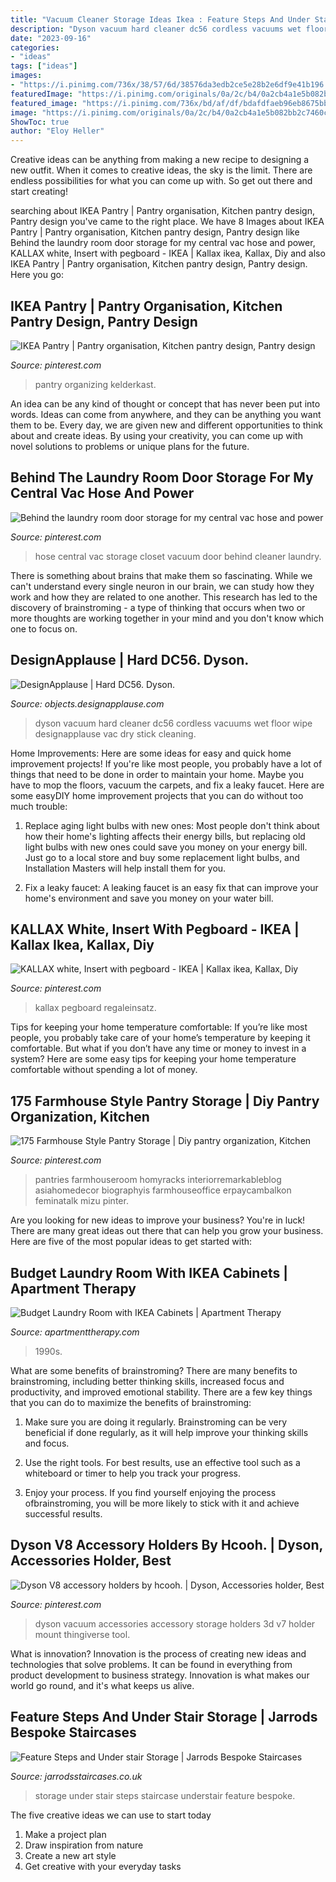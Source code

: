 ```yaml
---
title: "Vacuum Cleaner Storage Ideas Ikea : Feature Steps And Under Stair Storage"
description: "Dyson vacuum hard cleaner dc56 cordless vacuums wet floor wipe designapplause vac dry stick cleaning"
date: "2023-09-16"
categories:
- "ideas"
tags: ["ideas"]
images:
- "https://i.pinimg.com/736x/38/57/6d/38576da3edb2ce5e28b2e6df9e41b196.jpg"
featuredImage: "https://i.pinimg.com/originals/0a/2c/b4/0a2cb4a1e5b082bb2c7460cebd8c45b2.png"
featured_image: "https://i.pinimg.com/736x/bd/af/df/bdafdfaeb96eb8675bbc24f5cf94776d.jpg"
image: "https://i.pinimg.com/originals/0a/2c/b4/0a2cb4a1e5b082bb2c7460cebd8c45b2.png"
ShowToc: true
author: "Eloy Heller"
---
```



Creative ideas can be anything from making a new recipe to designing a new outfit. When it comes to creative ideas, the sky is the limit. There are endless possibilities for what you can come up with. So get out there and start creating!

	

		
searching about IKEA Pantry | Pantry organisation, Kitchen pantry design, Pantry design you've came to the right place. We have 8 Images about IKEA Pantry | Pantry organisation, Kitchen pantry design, Pantry design like Behind the laundry room door storage for my central vac hose and power, KALLAX white, Insert with pegboard - IKEA | Kallax ikea, Kallax, Diy and also IKEA Pantry | Pantry organisation, Kitchen pantry design, Pantry design. Here you go:
		
    
## IKEA Pantry | Pantry Organisation, Kitchen Pantry Design, Pantry Design

<img loading=lazy src="https://i.pinimg.com/736x/fa/73/22/fa732280a7bd9eccc6370aa34863d695.jpg" onerror="this.onerror=null;this.src='https://tse2.mm.bing.net/th?id=OIP.3Hyoh-Ve3KKGy7XJwAs_bgHaJ4&amp;pid=15.1';" alt="IKEA Pantry | Pantry organisation, Kitchen pantry design, Pantry design">

_Source: pinterest.com_

>pantry organizing kelderkast. 

	

An idea can be any kind of thought or concept that has never been put into words. Ideas can come from anywhere, and they can be anything you want them to be. Every day, we are given new and different opportunities to think about and create ideas. By using your creativity, you can come up with novel solutions to problems or unique plans for the future.

    
## Behind The Laundry Room Door Storage For My Central Vac Hose And Power

<img loading=lazy src="https://i.pinimg.com/736x/38/57/6d/38576da3edb2ce5e28b2e6df9e41b196.jpg" onerror="this.onerror=null;this.src='https://tse2.mm.bing.net/th?id=OIP.WpHAB3StO1my5SiAJlOETwHaJ3&amp;pid=15.1';" alt="Behind the laundry room door storage for my central vac hose and power">

_Source: pinterest.com_

>hose central vac storage closet vacuum door behind cleaner laundry. 

	

There is something about brains that make them so fascinating. While we can't understand every single neuron in our brain, we can study how they work and how they are related to one another. This research has led to the discovery of brainstroming - a type of thinking that occurs when two or more thoughts are working together in your mind and you don't know which one to focus on.

    
## DesignApplause | Hard DC56. Dyson.

<img loading=lazy src="http://objects.designapplause.com/wp-content/xxG58hlz9/2013/09/Dyson-3.png" onerror="this.onerror=null;this.src='https://tse1.mm.bing.net/th?id=OIP.ySEmD6bzbN1ED4dR1gHangHaMK&amp;pid=15.1';" alt="DesignApplause | Hard DC56. Dyson.">

_Source: objects.designapplause.com_

>dyson vacuum hard cleaner dc56 cordless vacuums wet floor wipe designapplause vac dry stick cleaning. 

	

Home Improvements: Here are some ideas for easy and quick home improvement projects!
If you're like most people, you probably have a lot of things that need to be done in order to maintain your home. Maybe you have to mop the floors, vacuum the carpets, and fix a leaky faucet. Here are some easyDIY home improvement projects that you can do without too much trouble:
1. Replace aging light bulbs with new ones: Most people don't think about how their home's lighting affects their energy bills, but replacing old light bulbs with new ones could save you money on your energy bill. Just go to a local store and buy some replacement light bulbs, and Installation Masters will help install them for you.

2. Fix a leaky faucet: A leaking faucet is an easy fix that can improve your home's environment and save you money on your water bill.

    
## KALLAX White, Insert With Pegboard - IKEA | Kallax Ikea, Kallax, Diy

<img loading=lazy src="https://i.pinimg.com/originals/0a/2c/b4/0a2cb4a1e5b082bb2c7460cebd8c45b2.png" onerror="this.onerror=null;this.src='https://tse4.mm.bing.net/th?id=OIP.jFf7_FR6xa08AiQYx6zeYAHaHa&amp;pid=15.1';" alt="KALLAX white, Insert with pegboard - IKEA | Kallax ikea, Kallax, Diy">

_Source: pinterest.com_

>kallax pegboard regaleinsatz. 

	

Tips for keeping your home temperature comfortable:
If you’re like most people, you probably take care of your home’s temperature by keeping it comfortable. But what if you don’t have any time or money to invest in a system? Here are some easy tips for keeping your home temperature comfortable without spending a lot of money.

    
## 175 Farmhouse Style Pantry Storage | Diy Pantry Organization, Kitchen

<img loading=lazy src="https://i.pinimg.com/736x/bd/af/df/bdafdfaeb96eb8675bbc24f5cf94776d.jpg" onerror="this.onerror=null;this.src='https://tse3.mm.bing.net/th?id=OIP.wF0k-6W_D4rbIdz8uIRVVwHaJ3&amp;pid=15.1';" alt="175 Farmhouse Style Pantry Storage | Diy pantry organization, Kitchen">

_Source: pinterest.com_

>pantries farmhouseroom homyracks interiorremarkableblog asiahomedecor biographyis farmhouseoffice erpaycambalkon feminatalk mizu pinter. 

	

Are you looking for new ideas to improve your business? You're in luck! There are many great ideas out there that can help you grow your business. Here are five of the most popular ideas to get started with:

    
## Budget Laundry Room With IKEA Cabinets | Apartment Therapy

<img loading=lazy src="https://cdn.apartmenttherapy.info/image/upload/f_auto,q_auto:eco,c_fill,g_auto,w_1500/at%2Fhome-projects%2F2020-04%2Fangie_ellington_laundry_room_before_1_tagged" onerror="this.onerror=null;this.src='https://tse2.mm.bing.net/th?id=OIP.UZjLjVCRaePJK6CLrmcyYAHaJ4&amp;pid=15.1';" alt="Budget Laundry Room with IKEA Cabinets | Apartment Therapy">

_Source: apartmenttherapy.com_

>1990s. 

	

What are some benefits of brainstroming?
There are many benefits to brainstroming, including better thinking skills, increased focus and productivity, and improved emotional stability. There are a few key things that you can do to maximize the benefits of brainstroming:
1. Make sure you are doing it regularly. Brainstroming can be very beneficial if done regularly, as it will help improve your thinking skills and focus.

2. Use the right tools. For best results, use an effective tool such as a whiteboard or timer to help you track your progress.

3. Enjoy your process. If you find yourself enjoying the process ofbrainstroming, you will be more likely to stick with it and achieve successful results.

    
## Dyson V8 Accessory Holders By Hcooh. | Dyson, Accessories Holder, Best

<img loading=lazy src="https://i.pinimg.com/736x/f2/18/60/f21860ffd30ecbdbf8a23ae93d7ad46f.jpg" onerror="this.onerror=null;this.src='https://tse1.mm.bing.net/th?id=OIP.vkf0viISoxybBZN4YTEiIwHaJ3&amp;pid=15.1';" alt="Dyson V8 accessory holders by hcooh. | Dyson, Accessories holder, Best">

_Source: pinterest.com_

>dyson vacuum accessories accessory storage holders 3d v7 holder mount thingiverse tool. 

	

What is innovation?
Innovation is the process of creating new ideas and technologies that solve problems. It can be found in everything from product development to business strategy. Innovation is what makes our world go round, and it's what keeps us alive.

    
## Feature Steps And Under Stair Storage | Jarrods Bespoke Staircases

<img loading=lazy src="https://www.jarrodsstaircases.co.uk/wp-content/uploads/2017/12/IMG_1357.jpg" onerror="this.onerror=null;this.src='https://tse1.mm.bing.net/th?id=OIP.nD8MxxvM0HNvgKol4IZZ3AHaJ4&amp;pid=15.1';" alt="Feature Steps and Under stair Storage | Jarrods Bespoke Staircases">

_Source: jarrodsstaircases.co.uk_

>storage under stair steps staircase understair feature bespoke. 

	

The five creative ideas we can use to start today
1. Make a project plan
2. Draw inspiration from nature
3. Create a new art style
4. Get creative with your everyday tasks 

